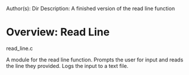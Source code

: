 Author(s):
Dir Description: A finished version of the read line function

Overview:
Read Line
===========
read_line.c

A module for the read line function.
Prompts the user for input and reads the line they provided.
Logs the input to a text file.
